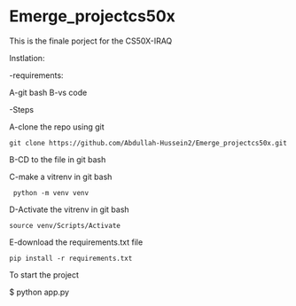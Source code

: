 # Emerge_projectcs50x

This is the finale porject for the CS50X-IRAQ

Instlation:

 -requirements:
 
 A-git bash
 B-vs code

 -Steps


A-clone the repo using git
	
 	git clone https://github.com/Abdullah-Hussein2/Emerge_projectcs50x.git



B-CD to the file in git bash



C-make a vitrenv in git bash
	
	 python -m venv venv


D-Activate the vitrenv in git bash


	source venv/Scripts/Activate

 
E-download the requirements.txt file
	
 	pip install -r requirements.txt



To start the project 

$ python app.py
